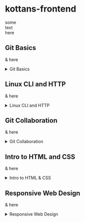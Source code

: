 # kottans-frontend

some  
text  
here  

## Git Basics

& here

<details>
  <summary>Git Basics</summary>  
  
![](img/gt0.png)  
    
</details>

## Linux CLI and HTTP

& here

<details>
  <summary>Linux CLI and HTTP</summary>
  
![](img/lnx1.png)
![](img/lnx2.png)
![](img/lnx3.png)
![](img/lnx4.png)
    
</details>

## Git Collaboration

& here

<details> 
  <summary>Git Collaboration</summary>
  
![](img/week3.png)
![](img/week4.png)
![](img/gt1.png)
![](img/gt2.png)
    
</details>

## Intro to HTML and CSS

& here

<details>
  <summary>Intro to HTML & CSS</summary>
  
![](img/html_done.png)
![](img/css_done.png)
    
</details>

## Responsive Web Design

& here

<details>
  <summary>Responsive Web Design</summary>
  
![](img/done_flex-froggy.png)
![](img/done_grid-garden.png)
    
</details>
